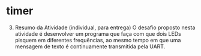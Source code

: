 # timer
3. Resumo da Atividade (individual, para entrega) O desafio proposto nesta atividade é desenvolver um programa que faça com que dois LEDs pisquem em diferentes frequências, ao mesmo tempo em que uma mensagem de texto é continuamente transmitida pela UART.
